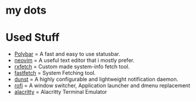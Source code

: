 # my dots

# Used Stuff
- [Polybar](https://github.com/polybar/polybar) = A fast and easy to use statusbar. 
- [neovim](https://www.neovim.io) = A useful text editor that i mostly prefer. 
- [rxfetch](https://github.com/Mangeshrex/rxfetch) = Custom made system-info fetch tool. 
- [fastfetch](https://github.com/fastfetch-cli/fastfetch) = System Fetching tool. 
- [dunst](https://github.com/dunst-project/dunst) = A highly configurable and lightweight notification daemon.
- [rofi](https://github.com/davatorium/rofi) = A window switcher, Application launcher and dmenu replacement
- [alacritty](https://github.com/alacritty/alacritty) = Alacritty Terminal Emulator 
